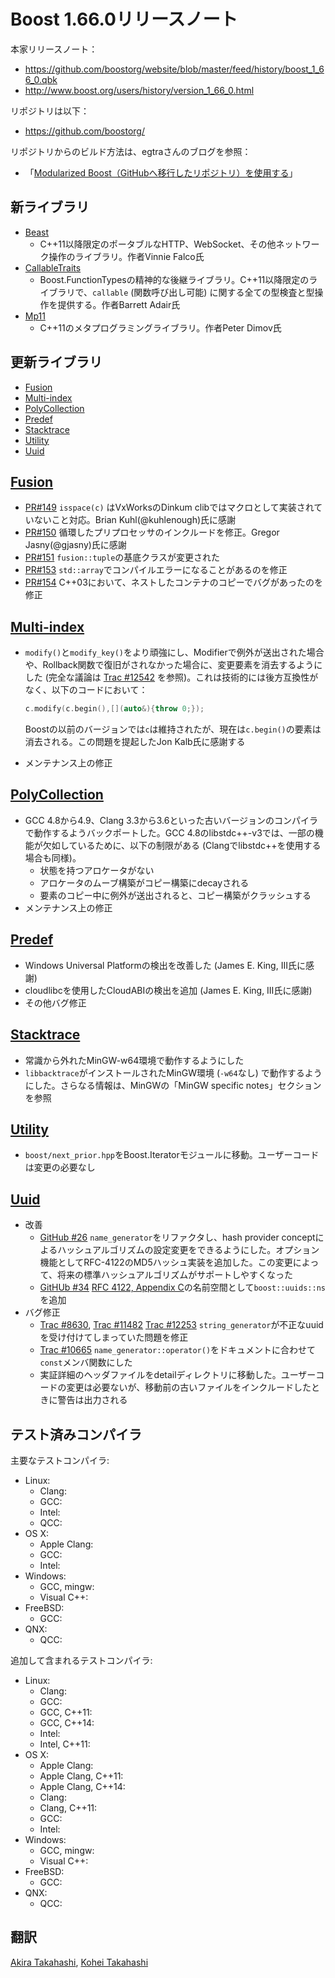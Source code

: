 # Boost 1.66.0リリースノート

本家リリースノート：

- <https://github.com/boostorg/website/blob/master/feed/history/boost_1_66_0.qbk>
- <http://www.boost.org/users/history/version_1_66_0.html>


リポジトリは以下：

- <https://github.com/boostorg/>


リポジトリからのビルド方法は、egtraさんのブログを参照：

- 「[Modularized Boost（GitHubへ移行したリポジトリ）を使用する](http://dev.activebasic.com/egtra/2013/12/03/620/)」


## 新ライブラリ

- [Beast](http://www.boost.org/doc/libs/release/libs/beast)
    - C++11以降限定のポータブルなHTTP、WebSocket、その他ネットワーク操作のライブラリ。作者Vinnie Falco氏
- [CallableTraits](http://www.boost.org/doc/libs/release/libs/callable_traits)
    - Boost.FunctionTypesの精神的な後継ライブラリ。C++11以降限定のライブラリで、`callable` (関数呼び出し可能) に関する全ての型検査と型操作を提供する。作者Barrett Adair氏
- [Mp11](http://www.boost.org/doc/libs/release/libs/mp11)
    - C++11のメタプログラミングライブラリ。作者Peter Dimov氏


## 更新ライブラリ

- [Fusion](#fusion)
- [Multi-index](#multi-index)
- [PolyCollection](#poly-collection)
- [Predef](#predef)
- [Stacktrace](#stacktrace)
- [Utility](#utility)
- [Uuid](#uuid)


## <a name="fusion" href="#fusion">Fusion</a>

- [PR#149](https://github.com/boostorg/fusion/pull/149) `isspace(c)` はVxWorksのDinkum clibではマクロとして実装されていないこと対応。Brian Kuhl(@kuhlenough)氏に感謝
- [PR#150](https://github.com/boostorg/fusion/pull/150) 循環したプリプロセッサのインクルードを修正。Gregor Jasny(@gjasny)氏に感謝
- [PR#151](https://github.com/boostorg/fusion/pull/151) `fusion::tuple`の基底クラスが変更された
- [PR#153](https://github.com/boostorg/fusion/pull/153) `std::array`でコンパイルエラーになることがあるのを修正
- [PR#154](https://github.com/boostorg/fusion/pull/154) C++03において、ネストしたコンテナのコピーでバグがあったのを修正


## <a name="multi-index" href="#multi-index">Multi-index</a>

- `modify()`と`modify_key()`をより頑強にし、Modifierで例外が送出された場合や、Rollback関数で復旧がされなかった場合に、変更要素を消去するようにした (完全な議論は [Trac #12542](https://svn.boost.org/trac10/ticket/12542) を参照)。これは技術的には後方互換性がなく、以下のコードにおいて：
    ```cpp
    c.modify(c.begin(),[](auto&){throw 0;});
    ```

    Boostの以前のバージョンでは`c`は維持されたが、現在は`c.begin()`の要素は消去される。この問題を提起したJon Kalb氏に感謝する
- メンテナンス上の修正


## <a name="poly-collection" href="#poly-collection">PolyCollection</a>

- GCC 4.8から4.9、Clang 3.3から3.6といった古いバージョンのコンパイラで動作するようバックポートした。GCC 4.8のlibstdc++-v3では、一部の機能が欠如しているために、以下の制限がある (Clangでlibstdc++を使用する場合も同様)。
    - 状態を持つアロケータがない
    - アロケータのムーブ構築がコピー構築にdecayされる
    - 要素のコピー中に例外が送出されると、コピー構築がクラッシュする
- メンテナンス上の修正


## <a name="predef" href="#predef">Predef</a>

- Windows Universal Platformの検出を改善した (James E. King, III氏に感謝)
- cloudlibcを使用したCloudABIの検出を追加 (James E. King, III氏に感謝)
- その他バグ修正


## <a name="stacktrace" href="#stacktrace">Stacktrace</a>

- 常識から外れたMinGW-w64環境で動作するようにした
- `libbacktrace`がインストールされたMinGW環境 (`-w64`なし) で動作するようにした。さらなる情報は、MinGWの「MinGW specific notes」セクションを参照


## <a name="utility" href="#utility">Utility</a>

- `boost/next_prior.hpp`をBoost.Iteratorモジュールに移動。ユーザーコードは変更の必要なし


## <a name="uuid" href="#uuid">Uuid</a>
- 改善
    - [GitHub #26](https://github.com/boostorg/uuid/issues/26) `name_generator`をリファクタし、hash provider conceptによるハッシュアルゴリズムの設定変更をできるようにした。オプション機能としてRFC-4122のMD5ハッシュ実装を追加した。この変更によって、将来の標準ハッシュアルゴリズムがサポートしやすくなった
    - [GitHUb #34](https://github.com/boostorg/uuid/issues/34) [RFC 4122, Appendix C](https://tools.ietf.org/html/rfc4122#appendix-C)の名前空間として`boost::uuids::ns`を追加
- バグ修正
    - [Trac #8630](https://svn.boost.org/trac10/ticket/8630), [Trac #11482](https://svn.boost.org/trac10/ticket/11482) [Trac #12253](https://svn.boost.org/trac10/ticket/12253) `string_generator`が不正なuuidを受け付けてしまっていた問題を修正
    - [Trac #10665](https://svn.boost.org/trac10/ticket/10665) `name_generator::operator()`をドキュメントに合わせて`const`メンバ関数にした
    - 実証詳細のヘッダファイルをdetailディレクトリに移動した。ユーザーコードの変更は必要ないが、移動前の古いファイルをインクルードしたときに警告は出力される


## テスト済みコンパイラ
主要なテストコンパイラ:

- Linux:
    - Clang:
    - GCC:
    - Intel:
    - QCC:
- OS X:
    - Apple Clang:
    - GCC:
    - Intel:
- Windows:
    - GCC, mingw:
    - Visual C++:
- FreeBSD:
    - GCC:
- QNX:
    - QCC:

追加して含まれるテストコンパイラ:

- Linux:
    - Clang:
    - GCC:
    - GCC, C++11:
    - GCC, C++14:
    - Intel:
    - Intel, C++11:
- OS X:
    - Apple Clang:
    - Apple Clang, C++11:
    - Apple Clang, C++14:
    - Clang:
    - Clang, C++11:
    - GCC:
    - Intel:
- Windows:
    - GCC, mingw:
    - Visual C++:
- FreeBSD:
    - GCC:
- QNX:
    - QCC:

## 翻訳
[Akira Takahashi](https://github.com/faithandbrave), [Kohei Takahashi](https://github.com/Flast)

